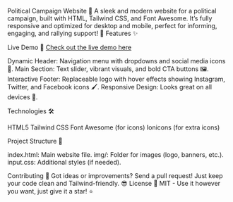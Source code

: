 Political Campaign Website 🌟
A sleek and modern website for a political campaign, built with HTML, Tailwind CSS, and Font Awesome. It’s fully responsive and optimized for desktop and mobile, perfect for informing, engaging, and rallying support! 🚀
Features ✨

Live Demo 🎥
[Check out the live demo here](https://salamat-dev.github.io/first-tailwind-project/)

Dynamic Header: Navigation menu with dropdowns and social media icons 📱.
Main Section: Text slider, vibrant visuals, and bold CTA buttons 🖼️.
Interactive Footer: Replaceable logo with hover effects showing Instagram, Twitter, and Facebook icons 🖌️.
Responsive Design: Looks great on all devices 📲.

Technologies 🛠️

HTML5
Tailwind CSS
Font Awesome (for icons)
Ionicons (for extra icons)

Project Structure 📂

index.html: Main website file.
img/: Folder for images (logo, banners, etc.).
input.css: Additional styles (if needed).

Contributing 🤝
Got ideas or improvements? Send a pull request! Just keep your code clean and Tailwind-friendly. 😎
License 📜
MIT - Use it however you want, just give it a star! ⭐
